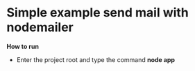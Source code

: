 # Simple example send mail with nodemailer

__How to run__

- Enter the project root and type the command
__node app__
